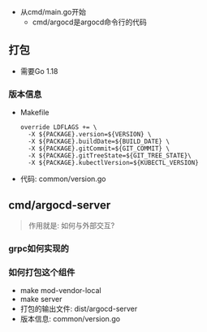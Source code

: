 - 从cmd/main.go开始
  - cmd/argocd是argocd命令行的代码

## 打包
- 需要Go 1.18 
### 版本信息
- Makefile
  ```text
  override LDFLAGS += \
    -X ${PACKAGE}.version=${VERSION} \
    -X ${PACKAGE}.buildDate=${BUILD_DATE} \
    -X ${PACKAGE}.gitCommit=${GIT_COMMIT} \
    -X ${PACKAGE}.gitTreeState=${GIT_TREE_STATE}\
    -X ${PACKAGE}.kubectlVersion=${KUBECTL_VERSION}
  ```
- 代码: common/version.go

## cmd/argocd-server
> 作用就是: 如何与外部交互?
### grpc如何实现的 
### 如何打包这个组件
- make mod-vendor-local
- make server
- 打包的输出文件: dist/argocd-server
- 版本信息: common/version.go


